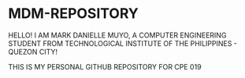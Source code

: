 # MDM-REPOSITORY
HELLO! I AM MARK DANIELLE MUYO, A COMPUTER ENGINEERING STUDENT FROM TECHNOLOGICAL INSTITUTE OF THE PHILIPPINES - QUEZON CITY!

THIS IS MY PERSONAL GITHUB REPOSITORY FOR CPE 019
